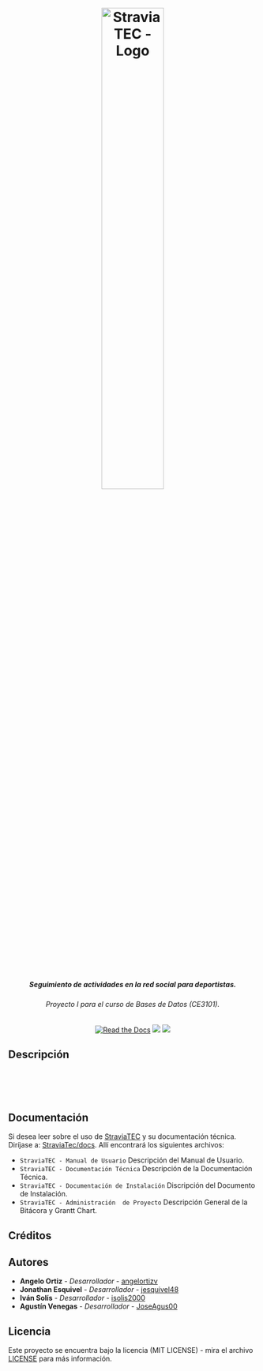 <h1 align="center">
  <br>
  <a href="https://github.com/ce-itcr/StraviaTEC"><img width="50%" src="https://res.cloudinary.com/dek4evg4t/image/upload/v1603981953/CE3101/StraviaTEC/g924.png" 
  alt="StraviaTEC - Logo"></a>
</h1>

<h5 align="center">Seguimiento de actividades en la red social para deportistas.</h4>
<h6 align="center">Proyecto I para el curso de Bases de Datos (CE3101).</h5>


<p align="center">
<a href="https://github.com/ce-itcr/StraviaTec/Docs"><img alt="Read the Docs" src="https://readthedocs.org/projects/yt2mp3/badge/?version=latest"></a>
 <a href="https://github.com/ce-itcr/StraviaTec/blob/master/LICENSEs"><img src="https://img.shields.io/apm/l/atomic-design-ui.svg?"></a>
 <a href="https://github.com/ce-itcr/StraviaTec"><img src="https://badge.fury.io/gh/tterb%2FHyde.svg"></a>
</p>



## Descripción



<h1 align="center">
  <br>
  <a href="" 
  alt="StraviaTec - Header"></a>
</h1>

## Documentación

Si desea leer sobre el uso de [StraviaTEC](https://github.com/ce-itcr/StraviaTec) y su documentación técnica. Diríjase a: [StraviaTec/docs](https://github.com/ce-itcr/Straviatec/Docs).
Allí encontrará los siguientes archivos:

 - `StraviaTEC - Manual de Usuario`
    Descripción del Manual de Usuario.
 - `StraviaTEC - Documentación Técnica`
    Descripción de la Documentación Técnica.
 - `StraviaTEC - Documentación de Instalación`
    Discripción del Documento de Instalación.
 - `StraviaTEC - Administración  de Proyecto`
    Descripción General de la Bitácora y Grantt Chart.

## Créditos

## Autores

* **Angelo Ortiz** - *Desarrollador* - [angelortizv](https://github.com/angelortizv)
* **Jonathan Esquivel** - *Desarrollador* - [jesquivel48](https://github.com/jesquivel48)
* **Iván Solís** - *Desarrollador* - [isolis2000](https://github.com/isolis2000)
* **Agustín Venegas** - *Desarrollador* - [JoseAgus00](https://github.com/JoseAgus00)

## Licencia

Este proyecto se encuentra bajo la licencia (MIT LICENSE) - mira el archivo [LICENSE](https://github.com/ce-itcr/StraviaTec/blob/master/LICENSE) para más información.
